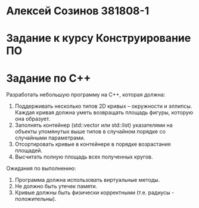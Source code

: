 # Алексей Созинов 381808-1
# Задание к курсу Конструирование ПО
# Задание по C++
Разработать небольшую программу на C++, которая должна:
1. Поддерживать несколько типов 2D кривых – окружности и эллипсы. Каждая
кривая должна уметь возвращать площадь фигуры, которую она образует.
2. Заполнять контейнер (std::vector или std::list) указателями на объекты упомянутых
выше типов в случайном порядке со случайными параметрами.
3. Отсортировать кривые в контейнере в порядке возрастания площадей.
4. Высчитать полную площадь всех полученных кругов.

Ожидания по выполнению:
1. Программа должна использовать виртуальные методы.
2. Не должно быть утечек памяти.
3. Кривые должны быть физически корректными (т.е. радиусы - положительны).
